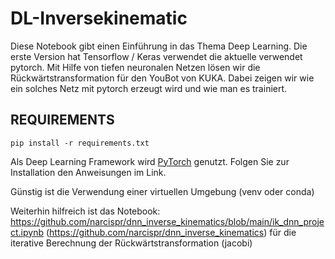 # DL-Inversekinematic

Diese Notebook gibt einen Einführung in das Thema Deep Learning. Die erste Version hat Tensorflow / Keras verwendet die aktuelle verwendet pytorch. 
Mit Hilfe von tiefen neuronalen Netzen lösen wir die Rückwärtstransformation für den YouBot von KUKA.
Dabei zeigen wir wie ein solches Netz mit pytorch erzeugt wird und wie man es trainiert.

## REQUIREMENTS

<code>pip install -r requirements.txt</code>

Als Deep Learning Framework wird [PyTorch](https://pytorch.org/get-started/locally/) genutzt. Folgen Sie zur Installation den Anweisungen im Link.

Günstig ist die Verwendung einer virtuellen Umgebung (venv oder conda)
 
Weiterhin hilfreich ist das Notebook: https://github.com/narcispr/dnn_inverse_kinematics/blob/main/ik_dnn_project.ipynb (https://github.com/narcispr/dnn_inverse_kinematics) für die iterative Berechnung der Rückwärtstransformation (jacobi) 
